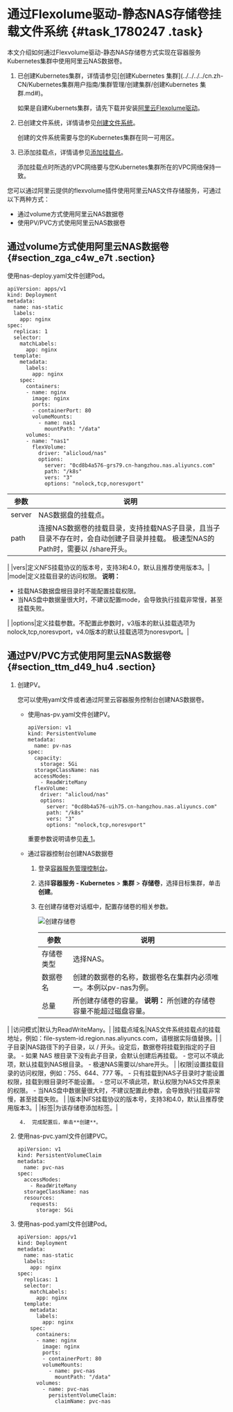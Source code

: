 # 通过Flexolume驱动-静态NAS存储卷挂载文件系统 {#task_1780247 .task}

本文介绍如何通过Flexvolume驱动-静态NAS存储卷方式实现在容器服务Kubernetes集群中使用阿里云NAS数据卷。

1.  已创建Kubernetes集群，详情请参见[创建Kubernetes 集群](../../../../cn.zh-CN/Kubernetes集群用户指南/集群管理/创建集群/创建Kubernetes 集群.md#)。

    如果是自建Kubernets集群，请先下载并安装[阿里云Flexolume驱动](https://github.com/AliyunContainerService/flexvolume)。

2.  已创建文件系统，详情请参见[创建文件系统](cn.zh-CN/控制台用户指南/管理文件系统.md#section_5jo_0kj_jn5)。

    创建的文件系统需要与您的Kubernetes集群在同一可用区。

3.  已添加挂载点，详情请参见[添加挂载点](cn.zh-CN/控制台用户指南/管理挂载点.md#section_6xi_a3u_zkq)。

    添加挂载点时所选的VPC网络要与您Kubernetes集群所在的VPC网络保持一致。


您可以通过阿里云提供的flexvolume插件使用阿里云NAS文件存储服务，可通过以下两种方式：

-   通过volume方式使用阿里云NAS数据卷
-   使用PV/PVC方式使用阿里云NAS数据卷

## 通过volume方式使用阿里云NAS数据卷 {#section_zga_c4w_e7t .section}

使用nas-deploy.yaml文件创建Pod。

``` {#codeblock_00t_sm9_mmp}
apiVersion: apps/v1
kind: Deployment
metadata:
  name: nas-static
  labels:
    app: nginx
spec:
  replicas: 1
  selector:
    matchLabels:
      app: nginx
  template:
    metadata:
      labels:
        app: nginx
    spec:
      containers:
      - name: nginx
        image: nginx
        ports:
        - containerPort: 80
        volumeMounts:
          - name: nas1
            mountPath: "/data"
      volumes:
      - name: "nas1"
        flexVolume:
          driver: "alicloud/nas"
          options:
            server: "0cd8b4a576-grs79.cn-hangzhou.nas.aliyuncs.com"
            path: "/k8s"
            vers: "3"
            options: "nolock,tcp,noresvport"
```

|参数|说明|
|--|--|
|server|NAS数据盘的挂载点。|
|path|连接NAS数据卷的挂载目录，支持挂载NAS子目录，且当子目录不存在时，会自动创建子目录并挂载。 极速型NAS的Path时，需要以 /share开头。

 |
|vers|定义NFS挂载协议的版本号，支持3和4.0，默认且推荐使用版本3。|
|mode|定义挂载目录的访问权限。 **说明：** 

-   挂载NAS数据盘根目录时不能配置挂载权限。
-   当NAS盘中数据量很大时，不建议配置mode，会导致执行挂载非常慢，甚至挂载失败。

 |
|options|定义挂载参数。不配置此参数时，v3版本的默认挂载选项为nolock,tcp,noresvport，v4.0版本的默认挂载选项为noresvport。|

## 通过PV/PVC方式使用阿里云NAS数据卷 {#section_ttm_d49_hu4 .section}

1.  创建PV。 

    您可以使用yaml文件或者通过阿里云容器服务控制台创建NAS数据卷。

    -   使用nas-pv.yaml文件创建PV。

        ``` {#codeblock_yom_17l_mtm}
        apiVersion: v1
        kind: PersistentVolume
        metadata:
          name: pv-nas
        spec:
          capacity:
            storage: 5Gi
          storageClassName: nas
          accessModes:
            - ReadWriteMany
          flexVolume:
            driver: "alicloud/nas"
            options:
              server: "0cd8b4a576-uih75.cn-hangzhou.nas.aliyuncs.com"
              path: "/k8s"
              vers: "3"
              options: "nolock,tcp,noresvport"
        ```

        重要参数说明请参见[表 1](#table_7je_ozo_c1v)。

    -   通过容器控制台创建NAS数据卷
        1.  登录[容器服务管理控制台](https://cs.console.aliyun.com/)。
        2.  选择**容器服务 - Kubernetes** \> **集群** \> **存储卷**，选择目标集群，单击**创建**。
        3.  在创建存储卷对话框中，配置存储卷的相关参数。

            ![创建存储卷](http://static-aliyun-doc.oss-cn-hangzhou.aliyuncs.com/assets/img/1410108/156626631556299_zh-CN.png)

            |参数|说明|
            |--|--|
            |存储卷类型|选择NAS。|
            |数据卷名|创建的数据卷的名称，数据卷名在集群内必须唯一。本例以pv-nas为例。|
            |总量|所创建存储卷的容量。 **说明：** 所创建的存储卷容量不能超过磁盘容量。

 |
            |访问模式|默认为ReadWriteMany。|
            |挂载点域名|NAS文件系统挂载点的挂载地址，例如：file-system-id.region.nas.aliyuncs.com，请根据实际值替换。|
            |子目录|NAS路径下的子目录，以 / 开头。设定后，数据卷将挂载到指定的子目录。             -   如果 NAS 根目录下没有此子目录，会默认创建后再挂载。
            -   您可以不填此项，默认挂载到NAS根目录。
            -   极速NAS需要以/share开头。
 |
            |权限|设置挂载目录的访问权限，例如：755、644、777 等。             -   只有挂载到NAS子目录时才能设置权限，挂载到根目录时不能设置。
            -   您可以不填此项，默认权限为NAS文件原来的权限。
            -   当NAS盘中数据量很大时，不建议配置此参数，会导致执行挂载非常慢，甚至挂载失败。
 |
            |版本|NFS挂载协议的版本号，支持3和4.0，默认且推荐使用版本3。|
            |标签|为该存储卷添加标签。|

        4.  完成配置后，单击**创建**。
2.  使用nas-pvc.yaml文件创建PVC。 

    ``` {#codeblock_5fq_kil_fh2}
    apiVersion: v1
    kind: PersistentVolumeClaim
    metadata:
      name: pvc-nas
    spec:
      accessModes:
        - ReadWriteMany
      storageClassName: nas
      resources:
        requests:
          storage: 5Gi
    ```

3.  使用nas-pod.yaml文件创建Pod。 

    ``` {#codeblock_2df_quw_mr0}
    apiVersion: apps/v1
    kind: Deployment
    metadata:
      name: nas-static
      labels:
        app: nginx
    spec:
      replicas: 1
      selector:
        matchLabels:
          app: nginx
      template:
        metadata:
          labels:
            app: nginx
        spec:
          containers:
          - name: nginx
            image: nginx
            ports:
            - containerPort: 80
            volumeMounts:
              - name: pvc-nas
                mountPath: "/data"
          volumes:
            - name: pvc-nas
              persistentVolumeClaim:
                claimName: pvc-nas
    ```


